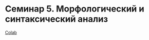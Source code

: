 # Семинар 5. Морфологический и синтаксический анализ

[Colab](https://colab.research.google.com/drive/1e1atOLF-bASIxKD8kY9exvA1hc7IsjX6?usp=sharing)
